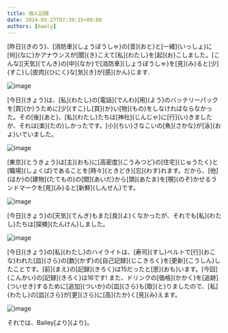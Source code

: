 ```yaml
---
title: 個人記録
date: 2024-03-27T07:39:15+09:00
authors: [baely]
---
```

[昨日]{きのう}、[消防車]{しょうぼうしゃ}の[音]{おと}と[一緒]{いっしょ}に[何]{なに}かアナウンスが[聞]{き}こえて[私]{わたし}を[起]{お}こしました。[こんな][天気]{てんき}の[中]{なか}で[消防車]{しょうぼうしゃ}を[見]{み}ると[少]{すこ}し[皮肉]{ひにく}な[気]{き}が[感]{かん}じます.

![image](https://github.com/devhou-se/www-jp/assets/5674656/8b760e2a-0a96-4ede-8299-4e8b3e9fd13f)

[今日]{きょう}は、[私]{わたし}の[電話]{でんわ}[用]{よう}のバッテリーパックを[買]{か}うために[少]{すこ}し[買]{か}い[物]{もの}をしなければならなかった。その[後]{あと}、[私]{わたし}たちは[神社]{じんじゃ}に[行]{い}きましたが、それは[楽]{たの}しかったです。[小]{ちい}さなこいの[魚]{さかな}が[泳]{およ}いでいました。

![image](https://github.com/devhou-se/www-jp/assets/5674656/fa4e708d-1464-4d0e-bc4b-d7505f65a95e)

[東京]{とうきょう}は[主]{おも}に[高密度]{こうみつど}の[住宅]{じゅうたく}と[職場]{しょくば}であることを[時々]{ときどき}[忘]{わす}れます。だから、[他]{ほか}の[建物]{たてもの}の[間]{あいだ}から[頭]{あたま}を[覗]{のぞ}かせるランドマークを[見]{み}ると[新鮮]{しんせん}です。

![image](https://github.com/devhou-se/www-jp/assets/5674656/3b744414-659c-4177-ac9e-d99d7e020587)

[今日]{きょう}の[天気]{てんき}もまた[良]{よ}くなかったが、それでも[私]{わたし}たちは[探検]{たんけん}しました。

![image](https://github.com/devhou-se/www-jp/assets/5674656/ee0af5b2-2045-40f5-b07e-86b2f862c29a)

[今日]{きょう}の[私]{わたし}のハイライトは、[寿司]{すし}ベルトで[行]{おこな}われた[皿]{さら}の[数]{かず}の[自己記録]{じこきろく}を[更新]{こうしん}したことです。[前]{まえ}の[記録]{きろく}は15だったと[思]{おも}います。[今回]{こんかい}の[記録]{きろく}は16です! また、ドリンクの[価格]{かかく}を[追跡]{ついせき}するために[追加]{ついか}の[皿]{さら}も[取]{と}りましたので、[私]{わたし}の[皿]{さら}が[更]{さら}に[高]{たか}く[見]{み}えます。

![image](https://github.com/devhou-se/www-jp/assets/5674656/675e97e3-a5c7-4387-a7f4-61516f46f3d6)

それでは、Bailey[より]{より}。